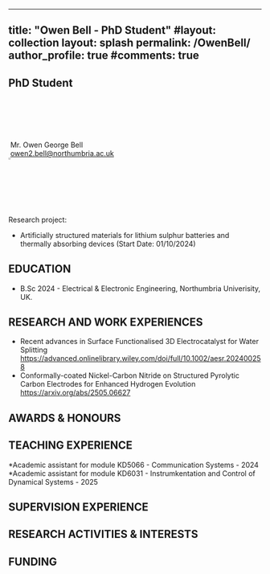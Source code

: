
---
title:  "Owen Bell - PhD Student"
#layout: collection
layout: splash
permalink: /OwenBell/
author_profile: true
#comments: true
---

## PhD Student

<br><br><br><br><br>
&nbsp;Mr. Owen George Bell<br>
&nbsp;<owen2.bell@northumbria.ac.uk><br> 
  <a href="https://www.linkedin.com/in/owen-bell-73760b271/"><img src="{{ site.url }}{{ site.baseurl }}/assets/profiles/linkedin.png" style="width: 2.5%; border: none; text-decoration: none"/></a>
  <br><br>
Research project:<br>
*  Artificially structured materials for lithium sulphur batteries and thermally absorbing devices (Start Date: 01/10/2024)
&nbsp;
&nbsp;
&nbsp;

## EDUCATION

* B.Sc 2024 - Electrical & Electronic Engineering, Northumbria Univerisity, UK.

## RESEARCH AND WORK EXPERIENCES

*	Recent advances in Surface Functionalised 3D Electrocatalyst for Water Splitting
https://advanced.onlinelibrary.wiley.com/doi/full/10.1002/aesr.202400258 <br>
* Conformally-coated Nickel-Carbon Nitride on Structured Pyrolytic Carbon Electrodes for Enhanced Hydrogen Evolution 
https://arxiv.org/abs/2505.06627 <br>
## AWARDS & HONOURS


## TEACHING EXPERIENCE

*Academic assistant for module KD5066 - Communication Systems - 2024
*Academic assistant for module KD6031 - Instrumkentation and Control of Dynamical Systems - 2025

## SUPERVISION EXPERIENCE


## RESEARCH ACTIVITIES & INTERESTS


## FUNDING

